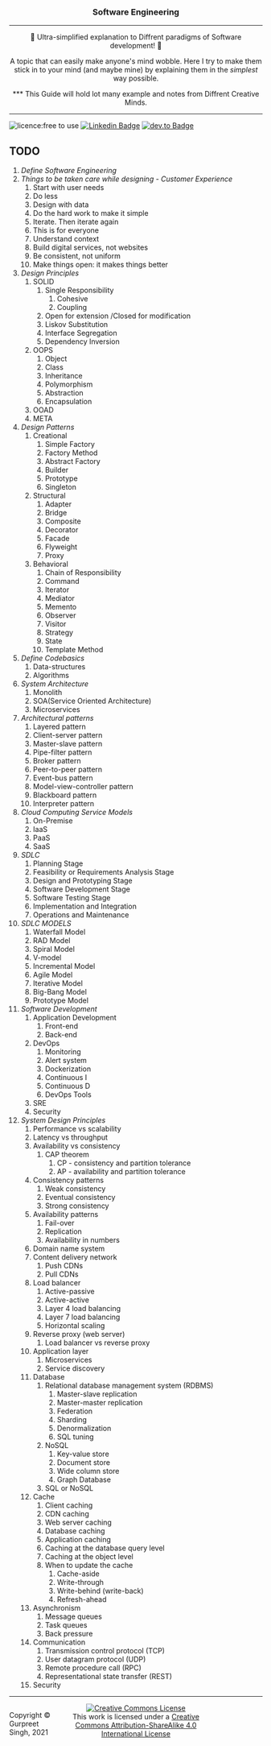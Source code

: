 <h3 align="center">
Software Engineering
</h3>

****

<p align="center">
🎉 Ultra-simplified explanation to Diffrent paradigms of Software development! 🎉
</p>
<p align="center">
A topic that can easily make anyone's mind wobble. Here I try to make them stick in to your mind (and maybe mine) by explaining them in the <i>simplest</i> way possible.
</p>

<p align="center">
*** This Guide will hold lot many example and notes from Diffrent Creative Minds.
</p>

****

 
 
![licence:free to use](https://img.shields.io/badge/licence-free--to--use-blue)  [![Linkedin Badge](https://img.shields.io/badge/-gurpreetsingh89-blue?style=flat&logo=Linkedin&logoColor=white&link=https://www.linkedin.com/in/gurpreetsingh89/)](https://www.linkedin.com/in/gurpreetsingh89/)  [![dev.to Badge](https://img.shields.io/badge/-@gurpreetsingh-000000?style=flat&labelColor=000000&logo=dev.to&link=https://dev.to/gurpreetsingh)](https://dev.to/gurpreetsingh) 

## TODO
1. *Define Software Engineering*
2. *Things to be taken care while designing - Customer Experience*
   1. Start with user needs
   2. Do less
   3. Design with data
   4. Do the hard work to make it simple
   5. Iterate. Then iterate again
   6. This is for everyone
   7. Understand context
   8. Build digital services, not websites
   9. Be consistent, not uniform
   10. Make things open: it makes things better
3. *Design Principles*
   1.  SOLID
       1.  Single Responsibility
           1. Cohesive
           2. Coupling 
       2.  Open for extension /Closed for modification
       3.  Liskov Substitution
       4.  Interface Segregation
       5.  Dependency Inversion
   2.  OOPS
       1.  Object
       2.  Class
       3.  Inheritance
       4.  Polymorphism
       5.  Abstraction
       6.  Encapsulation
   3.  OOAD
   4.  META
4. *Design Patterns*
   1.  Creational
       1.  Simple Factory
       2.  Factory Method
       3.  Abstract Factory
       4.  Builder
       5.  Prototype
       6.  Singleton
   2.  Structural
       1.  Adapter
       2.  Bridge
       3.  Composite
       4.  Decorator
       5.  Facade
       6.  Flyweight
       7.  Proxy
   3.  Behavioral
       1.  Chain of Responsibility
       2.  Command
       3.  Iterator
       4.  Mediator
       5.  Memento
       6.  Observer
       7.  Visitor
       8.  Strategy
       9.  State
       10. Template Method
5.  *Define Codebasics*
    1.  Data-structures
    2.  Algorithms
6.  *System Architecture*
    1.  Monolith
    2.  SOA(Service Oriented Architecture)
    3.  Microservices
7.  *Architectural patterns*
    1.  Layered pattern
    2.  Client-server pattern
    3.  Master-slave pattern
    4.  Pipe-filter pattern
    5.  Broker pattern
    6.  Peer-to-peer pattern
    7.  Event-bus pattern
    8.  Model-view-controller pattern
    9.  Blackboard pattern
    10. Interpreter pattern
8.  *Cloud Computing Service Models*
    1.  On-Premise
    2.  IaaS
    3.  PaaS
    4.  SaaS
9.  *SDLC*
    1. Planning Stage
    2. Feasibility or Requirements Analysis Stage
    3. Design and Prototyping Stage
    4. Software Development Stage
    5. Software Testing Stage
    6. Implementation and Integration
    7. Operations and Maintenance
10. *SDLC MODELS*
    1.  Waterfall Model
    2.  RAD Model
    3.  Spiral Model
    4.  V-model
    5.  Incremental Model
    6.  Agile Model
    7.  Iterative Model
    8.  Big-Bang Model
    9.  Prototype Model
11. *Software Development*
    1.  Application Development
        1.  Front-end
        2.  Back-end
    2.  DevOps
        1.  Monitoring
        2.  Alert system
        3.  Dockerization
        4.  Continuous I
        5.  Continuous D
        6.  DevOps Tools
    3.  SRE
    4.  Security
12. *System Design Principles*
    1.  Performance vs scalability
    2.  Latency vs throughput
    3.  Availability vs consistency
        1.  CAP theorem
            1.  CP - consistency and partition tolerance
            2.  AP - availability and partition tolerance
    4.  Consistency patterns
        1.  Weak consistency
        2.  Eventual consistency
        3.  Strong consistency
    5.  Availability patterns
        1.  Fail-over
        2.  Replication
        3.  Availability in numbers
    6.  Domain name system
    7.  Content delivery network
        1.  Push CDNs
        2.  Pull CDNs
    8.  Load balancer
        1.  Active-passive
        2.  Active-active
        3.  Layer 4 load balancing
        4.  Layer 7 load balancing
        5.  Horizontal scaling
    9. Reverse proxy (web server)
        1.  Load balancer vs reverse proxy
    10. Application layer
        1.  Microservices
        2.  Service discovery
    11. Database
        1.  Relational database management system (RDBMS)
            1.  Master-slave replication
            2.  Master-master replication
            3.  Federation
            4.  Sharding
            5.  Denormalization
            6.  SQL tuning
        2.  NoSQL
            1.  Key-value store
            2.  Document store
            3.  Wide column store
            4.  Graph Database
        3.  SQL or NoSQL
    12. Cache
        1.  Client caching
        2.  CDN caching
        3.  Web server caching
        4.  Database caching
        5.  Application caching
        6.  Caching at the database query level
        7.  Caching at the object level
        8.  When to update the cache
            1.  Cache-aside
            2.  Write-through
            3.  Write-behind (write-back)
            4.  Refresh-ahead
    13. Asynchronism
        1.  Message queues
        2.  Task queues
        3.  Back pressure
    14. Communication
        1.  Transmission control protocol (TCP)
        2.  User datagram protocol (UDP)
        3.  Remote procedure call (RPC)
        4.  Representational state transfer (REST)
    15. Security
 
****

<footer>
<p style="float:left; width: 20%;">
Copyright © Gurpreet Singh, 2021
</p>
<p style="float:center; width: 80%; text-align:center;">
<a rel="license" href="http://creativecommons.org/licenses/by-sa/4.0/"><img alt="Creative Commons License" style="border-width:0" src="https://i.creativecommons.org/l/by-sa/4.0/88x31.png" /></a><br />This work is licensed under a <a rel="license" href="http://creativecommons.org/licenses/by-sa/4.0/">Creative Commons Attribution-ShareAlike 4.0 International License</a>
</p>
</footer>

